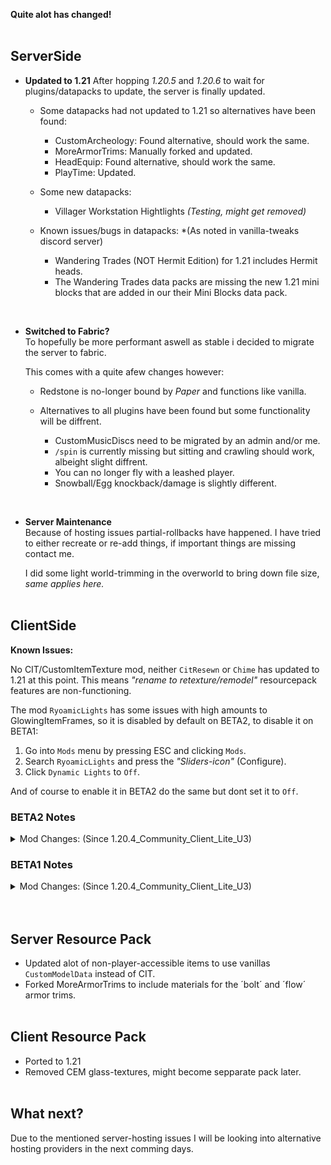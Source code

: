 <p hidden meta>
Title: 1.21 Server Update
Author: @TheAxolot77
AuthorTitle: Author/Owner
Banner: https://sbamboo.github.io/theaxolot77/assets/articles/banners/mc_server_1.21.png
Favicon: https://sbamboo.github.io/theaxolot77/assets/logo_theaxo77.png
CardBackground: https://sbamboo.github.io/theaxolot77/assets/articles/banners/mc_server_1.21.png
Tags: news,changelog,minecraft,mc,axo,server
CreationDate: 2024-07-05
UpdatedDate: 2024-07-05
</p>

**Quite alot has changed!**
<br><br>

## ServerSide
- **Updated to 1.21**
    After hopping *1.20.5* and *1.20.6* to wait for plugins/datapacks to update,
    the server is finally updated.

    * Some datapacks had not updated to 1.21 so alternatives have been found:

        - CustomArcheology: Found alternative, should work the same.
        - MoreArmorTrims: Manually forked and updated.
        - HeadEquip: Found alternative, should work the same.
        - PlayTime: Updated.
    
    * Some new datapacks:

        - Villager Workstation Hightlights *(Testing, might get removed)*

    * Known issues/bugs in datapacks: *(As noted in vanilla-tweaks discord server)
        - Wandering Trades (NOT Hermit Edition) for 1.21 includes Hermit heads.
        - The Wandering Trades data packs are missing the new 1.21 mini blocks that are added in our their Mini Blocks data pack.

<br>

- **Switched to Fabric?**<br>
    To hopefully be more performant aswell as stable i decided to migrate the server to fabric.
    
    This comes with a quite afew changes however:
    
    * Redstone is no-longer bound by *Paper* and functions like vanilla.
    * Alternatives to all plugins have been found but some functionality will
    be diffrent.
        
        - CustomMusicDiscs need to be migrated by an admin and/or me.
        - `/spin` is currently missing but sitting and crawling should work, albeight slight diffrent.
        - You can no longer fly with a leashed player.
        - Snowball/Egg knockback/damage is slightly different.

<br>

- **Server Maintenance**<br>
    Because of hosting issues partial-rollbacks have happened.
    I have tried to either recreate or re-add things, if important things are missing contact me.

    I did some light world-trimming in the overworld to bring down file size, *same applies here.*
<br><br>

## ClientSide

**Known Issues:**

No CIT/CustomItemTexture mod, neither `CitResewn` or `Chime` has updated to 1.21 at this point. This means *"rename to retexture/remodel"* resourcepack features are non-functioning.

The mod `RyoamicLights` has some issues with high amounts to GlowingItemFrames,
so it is disabled by default on BETA2, to disable it on BETA1:
1. Go into `Mods` menu by pressing ESC and clicking `Mods`.
2. Search `RyoamicLights` and press the *"Sliders-icon"* (Configure).
3. Click `Dynamic Lights` to `Off`.

And of course to enable it in BETA2 do the same but dont set it to `Off`.

### BETA2 Notes

<details>
    <summary>Mod Changes: (Since 1.20.4_Community_Client_Lite_U3)</summary>

    <span style="color:red;font-weight:bold;">Missing Mods:</span>
        - `BetterMountHUD`
        - `CitResewn`
        - `map-compass`
        - `MoreCulling`

    <span style="color:green;font-weight:bold;">New Mods:</span>
        - `Continuity`
        - `Indium` *(Fixes Continuity)*
        - `MapTooltip`
        - `NoTelemetry`
        - `BadHorseFix`
        - `ArmorChroma`
        - `BetterF3`
        - `GiveMeANewSplashText`
        - `HatList`
        - `HeyWiki`
        - `ModLoadingScreen`
        - `RealArrowTip`
        - `ScoreboardOverhaul`

    <span style="color:blue;font-weight:bold;">Alternatives:</span>
        - `beenfo` -> `Beehive Tooltip`
        - `lambdynamiclights` -> `RyoamicLights`
        - `midnightcontrols` -> `Controlify`

    <span style="color:orange;font-weight:bold;">Skipped:</span>
        - `map-in-slot`
        - `memoryleakfix`
        - `ModDetectionPreventer`
        - `suggestion-tweaker`
        - `threadtweak`
        <br>
</details>

### BETA1 Notes

<details>
    <summary>Mod Changes: (Since 1.20.4_Community_Client_Lite_U3)</summary>

    <span style="color:red;font-weight:bold;">Missing Mods:</span>
        - `Appleskin`
        - `BetterMountHUD`
        - `CitResewn`
        - `FerriteCore`
        - `Krypton`
        - `main-menu-credits`
        - `map-compass`
        - `MoreCulling`

    <span style="color:green;font-weight:bold;">New Mods:</span>
        - `Continuity`
        - `Indium` *(Fixes Continuity)*
        - `MapTooltip`
        - `NoTelemetry`

    <span style="color:blue;font-weight:bold;">Alternatives:</span>
        - `beenfo` -> `Beehive Tooltip`
        - `lambdynamiclights` -> `RyoamicLights`
        - `midnightcontrols` -> `Controlify`

    <span style="color:orange;font-weight:bold;">Skipped:</span>
        - `map-in-slot`
        - `memoryleakfix`
        - `ModDetectionPreventer`
        - `suggestion-tweaker`
        - `threadtweak`
        <br>
</details>
<br><br>

## Server Resource Pack
* Updated alot of non-player-accessible items to use vanillas `CustomModelData` instead of CIT.
* Forked MoreArmorTrims to include materials for the ´bolt´ and ´flow´ armor trims.
<br><br>

## Client Resource Pack
* Ported to 1.21
* Removed CEM glass-textures, might become sepparate pack later.
<br><br>

## What next?
Due to the mentioned server-hosting issues I will be looking into alternative hosting providers in the next comming days.